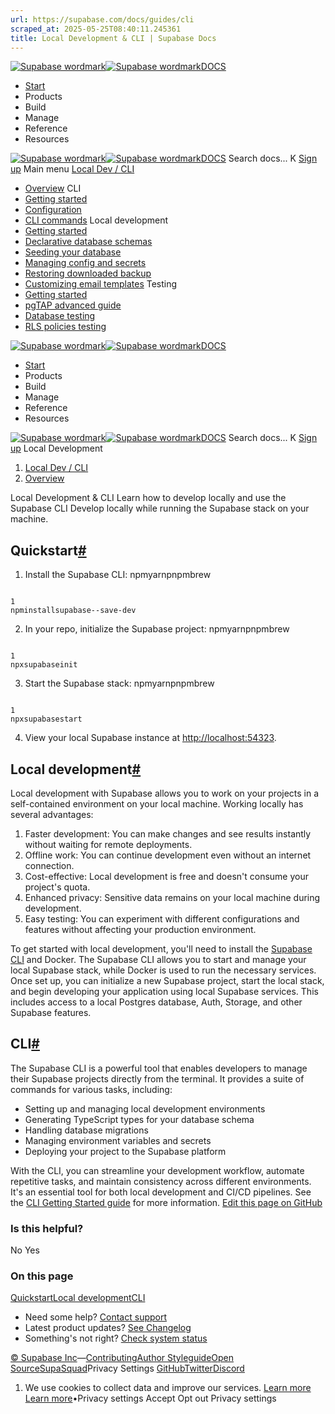 ```yaml
---
url: https://supabase.com/docs/guides/cli
scraped_at: 2025-05-25T08:40:11.245361
title: Local Development & CLI | Supabase Docs
---
```


[![Supabase wordmark](https://supabase.com/docs/_next/image?url=%2Fdocs%2Fsupabase-dark.svg&w=256&q=75)![Supabase wordmark](https://supabase.com/docs/_next/image?url=%2Fdocs%2Fsupabase-light.svg&w=256&q=75)DOCS](https://supabase.com/docs)
  * [Start](https://supabase.com/docs/guides/getting-started)
  * Products 
  * Build 
  * Manage 
  * Reference 
  * Resources 


[![Supabase wordmark](https://supabase.com/docs/_next/image?url=%2Fdocs%2Fsupabase-dark.svg&w=256&q=75)![Supabase wordmark](https://supabase.com/docs/_next/image?url=%2Fdocs%2Fsupabase-light.svg&w=256&q=75)DOCS](https://supabase.com/docs)
Search docs...
K
[Sign up](https://supabase.com/dashboard)
Main menu
[Local Dev / CLI](https://supabase.com/docs/guides/local-development)
  * [Overview](https://supabase.com/docs/guides/local-development)
CLI
  * [Getting started](https://supabase.com/docs/guides/local-development/cli/getting-started)
  * [Configuration](https://supabase.com/docs/guides/local-development/cli/config)
  * [CLI commands](https://supabase.com/docs/reference/cli)
Local development
  * [Getting started](https://supabase.com/docs/guides/local-development/overview)
  * [Declarative database schemas](https://supabase.com/docs/guides/local-development/declarative-database-schemas)
  * [Seeding your database](https://supabase.com/docs/guides/local-development/seeding-your-database)
  * [Managing config and secrets](https://supabase.com/docs/guides/local-development/managing-config)
  * [Restoring downloaded backup](https://supabase.com/docs/guides/local-development/restoring-downloaded-backup)
  * [Customizing email templates](https://supabase.com/docs/guides/local-development/customizing-email-templates)
Testing
  * [Getting started](https://supabase.com/docs/guides/local-development/testing/overview)
  * [pgTAP advanced guide](https://supabase.com/docs/guides/local-development/testing/pgtap-extended)
  * [Database testing](https://supabase.com/docs/guides/database/testing)
  * [RLS policies testing](https://supabase.com/docs/guides/database/extensions/pgtap#testing-rls-policies)


[![Supabase wordmark](https://supabase.com/docs/_next/image?url=%2Fdocs%2Fsupabase-dark.svg&w=256&q=75)![Supabase wordmark](https://supabase.com/docs/_next/image?url=%2Fdocs%2Fsupabase-light.svg&w=256&q=75)DOCS](https://supabase.com/docs)
  * [Start](https://supabase.com/docs/guides/getting-started)
  * Products 
  * Build 
  * Manage 
  * Reference 
  * Resources 


[![Supabase wordmark](https://supabase.com/docs/_next/image?url=%2Fdocs%2Fsupabase-dark.svg&w=256&q=75)![Supabase wordmark](https://supabase.com/docs/_next/image?url=%2Fdocs%2Fsupabase-light.svg&w=256&q=75)DOCS](https://supabase.com/docs)
Search docs...
K
[Sign up](https://supabase.com/dashboard)
Local Development
  1. [Local Dev / CLI](https://supabase.com/docs/guides/local-development)
  2. [Overview](https://supabase.com/docs/guides/local-development)


Local Development & CLI
Learn how to develop locally and use the Supabase CLI
Develop locally while running the Supabase stack on your machine.
## Quickstart[#](https://supabase.com/docs/guides/local-development#quickstart)
  1. Install the Supabase CLI:
npmyarnpnpmbrew
```

1
npminstallsupabase--save-dev

```

  2. In your repo, initialize the Supabase project:
npmyarnpnpmbrew
```

1
npxsupabaseinit

```

  3. Start the Supabase stack:
npmyarnpnpmbrew
```

1
npxsupabasestart

```

  4. View your local Supabase instance at <http://localhost:54323>.


## Local development[#](https://supabase.com/docs/guides/local-development#local-development)
Local development with Supabase allows you to work on your projects in a self-contained environment on your local machine. Working locally has several advantages:
  1. Faster development: You can make changes and see results instantly without waiting for remote deployments.
  2. Offline work: You can continue development even without an internet connection.
  3. Cost-effective: Local development is free and doesn't consume your project's quota.
  4. Enhanced privacy: Sensitive data remains on your local machine during development.
  5. Easy testing: You can experiment with different configurations and features without affecting your production environment.


To get started with local development, you'll need to install the [Supabase CLI](https://supabase.com/docs/guides/local-development#cli) and Docker. The Supabase CLI allows you to start and manage your local Supabase stack, while Docker is used to run the necessary services.
Once set up, you can initialize a new Supabase project, start the local stack, and begin developing your application using local Supabase services. This includes access to a local Postgres database, Auth, Storage, and other Supabase features.
## CLI[#](https://supabase.com/docs/guides/local-development#cli)
The Supabase CLI is a powerful tool that enables developers to manage their Supabase projects directly from the terminal. It provides a suite of commands for various tasks, including:
  * Setting up and managing local development environments
  * Generating TypeScript types for your database schema
  * Handling database migrations
  * Managing environment variables and secrets
  * Deploying your project to the Supabase platform


With the CLI, you can streamline your development workflow, automate repetitive tasks, and maintain consistency across different environments. It's an essential tool for both local development and CI/CD pipelines.
See the [CLI Getting Started guide](https://supabase.com/docs/guides/local-development/cli/getting-started) for more information.
[Edit this page on GitHub ](https://github.com/supabase/supabase/blob/master/apps/docs/content/guides/local-development.mdx)
### Is this helpful?
No Yes
### On this page
[Quickstart](https://supabase.com/docs/guides/local-development#quickstart)[Local development](https://supabase.com/docs/guides/local-development#local-development)[CLI](https://supabase.com/docs/guides/local-development#cli)
  * Need some help?
[Contact support](https://supabase.com/support)
  * Latest product updates?
[See Changelog](https://supabase.com/changelog)
  * Something's not right?
[Check system status](https://status.supabase.com/)


[© Supabase Inc](https://supabase.com/)—[Contributing](https://github.com/supabase/supabase/blob/master/apps/docs/DEVELOPERS.md)[Author Styleguide](https://github.com/supabase/supabase/blob/master/apps/docs/CONTRIBUTING.md)[Open Source](https://supabase.com/open-source)[SupaSquad](https://supabase.com/supasquad)Privacy Settings
[GitHub](https://github.com/supabase/supabase)[Twitter](https://twitter.com/supabase)[Discord](https://discord.supabase.com/)
  1. We use cookies to collect data and improve our services. [Learn more](https://supabase.com/privacy#8-cookies-and-similar-technologies-used-on-our-european-services)
[Learn more](https://supabase.com/privacy#8-cookies-and-similar-technologies-used-on-our-european-services)•Privacy settings
Accept Opt out Privacy settings



